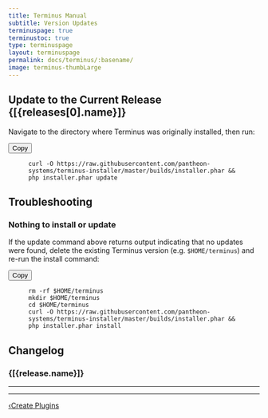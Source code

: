 ```yaml
---
title: Terminus Manual
subtitle: Version Updates
terminuspage: true
terminustoc: true
type: terminuspage
layout: terminuspage
permalink: docs/terminus/:basename/
image: terminus-thumbLarge
---
```

<div class="container col-md-12" ng-app="terminusReleaseApp" ng-controller="terminusReleaseCtrl">
  <h2>Update to the Current Release {[{releases[0].name}]}</h2>
  <p class="instruction">Navigate to the directory where Terminus was originally installed, then run:</p>
  <div class="copy-snippet">
    <button class="btn btn-default btn-clippy" data-clipboard-target="#terminus-update">Copy</button>
    <figure><pre id="terminus-update"><code class="command bash" data-lang="bash">curl -O https://raw.githubusercontent.com/pantheon-systems/terminus-installer/master/builds/installer.phar && php installer.phar update</code></pre></figure>
  </div>
  <h2>Troubleshooting</h2>
  <h3>Nothing to install or update</h2>
  <p class="instruction">If the update command above returns output indicating that no updates were found, delete the existing Terminus version (e.g. <code>$HOME/terminus</code>) and re-run the install command:</p>
  <div class="copy-snippet">
    <button class="btn btn-default btn-clippy" data-clipboard-target="#terminus-update-fail">Copy</button>
    <figure><pre id="terminus-update-fail"><code class="command bash" data-lang="bash">rm -rf $HOME/terminus
mkdir $HOME/terminus
cd $HOME/terminus
curl -O https://raw.githubusercontent.com/pantheon-systems/terminus-installer/master/builds/installer.phar && php installer.phar install</code></pre></figure>
  </div>
  <h2>Changelog</h2>
  <div ng-repeat="release in releases| filter: greaterThan('id', 5224487)">
    <h3>{[{release.name}]}</h3>
    <md ng-model="release.body"></md>
    <hr>
  </div>
</div>
<div class="terminus-pager">
  <hr>
  <a style="float:left;" href="/docs/terminus/plugins/create"><span class="terminus-pager-lsaquo">&lsaquo;</span>Create Plugins</a>
</div>
